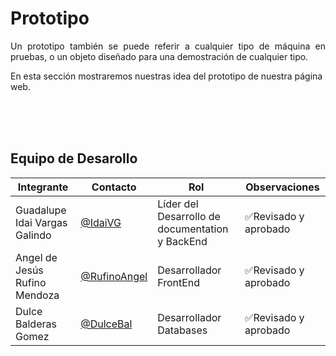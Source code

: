 # **Prototipo**

<p align = "justify">Un prototipo también se puede referir a cualquier tipo de máquina en pruebas, o un objeto diseñado para una demostración de cualquier tipo.</p>

<p align = "justif">En esta sección mostraremos nuestras idea del prototipo de nuestra página web.</p>


<br>
<br>
<br>

## Equipo de Desarollo
| Integrante    | Contacto | Rol | Observaciones |
|----------------|--------|----------|---------------|
| Guadalupe Idai Vargas Galindo  |[@IdaiVG](https://github.com/IdaiVG)|    Líder del Desarrollo de documentation y BackEnd  |✅Revisado y aprobado  |
| Angel de Jesús Rufino Mendoza   |  [@RufinoAngel](https://github.com/RufinoAngel)      |Desarrollador FrontEnd|✅Revisado y aprobado |
|Dulce Balderas Gomez|[@DulceBal](https://github.com/DulceBal)|Desarrollador Databases|✅Revisado y aprobado|
